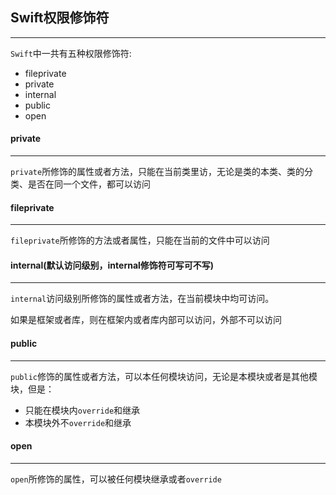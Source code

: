 ## Swift权限修饰符

------

`Swift`中一共有五种权限修饰符:

- fileprivate
- private
- internal
- public
- open



#### private

------

`private`所修饰的属性或者方法，只能在当前类里访，无论是类的本类、类的分类、是否在同一个文件，都可以访问



#### fileprivate

--------

`fileprivate`所修饰的方法或者属性，只能在当前的文件中可以访问



#### internal(默认访问级别，internal修饰符可写可不写)

-------

`internal`访问级别所修饰的属性或者方法，在当前模块中均可访问。

如果是框架或者库，则在框架内或者库内部可以访问，外部不可以访问



#### public

---------

`public`修饰的属性或者方法，可以本任何模块访问，无论是本模块或者是其他模块，但是：

- 只能在模块内`override`和继承
- 本模块外不`override`和继承



#### open

-------

`open`所修饰的属性，可以被任何模块继承或者`override`